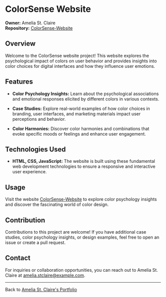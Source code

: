 # ColorSense Website

**Owner:** Amelia St. Claire  
**Repository:** [ColorSense-Website](https://github.com/ameliastclaire/AmeliasPortfolio/tree/main/ColorSense-Website)

## Overview

Welcome to the ColorSense website project! This website explores the psychological impact of colors on user behavior and provides insights into color choices for digital interfaces and how they influence user emotions.

## Features

- **Color Psychology Insights:** Learn about the psychological associations and emotional responses elicited by different colors in various contexts.

- **Case Studies:** Explore real-world examples of how color choices in branding, user interfaces, and marketing materials impact user perceptions and behavior.

- **Color Harmonies:** Discover color harmonies and combinations that evoke specific moods or feelings and enhance user engagement.

## Technologies Used

- **HTML, CSS, JavaScript:** The website is built using these fundamental web development technologies to ensure a responsive and interactive user experience.

## Usage

Visit the website [ColorSense-Website](https://github.com/ameliastclaire/AmeliasPortfolio/tree/main/ColorSense-Website) to explore color psychology insights and discover the fascinating world of color design.

## Contribution

Contributions to this project are welcome! If you have additional case studies, color psychology insights, or design examples, feel free to open an issue or create a pull request.

## Contact

For inquiries or collaboration opportunities, you can reach out to Amelia St. Claire at [amelia.stclaire@example.com](mailto:amelia.stclaire@example.com).

---

Back to [Amelia St. Claire's Portfolio](https://github.com/ameliastclaire/AmeliasPortfolio)

